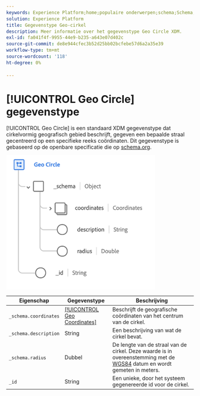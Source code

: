 ```yaml
---
keywords: Experience Platform;home;populaire onderwerpen;schema;Schema;XDM;velden;schema's;Schemas;geo;circle;datatype;data-type;data-type;
solution: Experience Platform
title: Gegevenstype Geo-cirkel
description: Meer informatie over het gegevenstype Geo Circle XDM.
exl-id: fa041f4f-9955-44e9-b235-a643e07d402c
source-git-commit: de8e944cfec3b52d25bb02bcfebe57d6a2a35e39
workflow-type: tm+mt
source-wordcount: '118'
ht-degree: 0%

---
```


# [!UICONTROL Geo Circle] gegevenstype

[!UICONTROL Geo Circle] is een standaard XDM gegevenstype dat cirkelvormig geografisch gebied beschrijft, gegeven een bepaalde straal gecentreerd op een specifieke reeks coördinaten. Dit gegevenstype is gebaseerd op de openbare specificatie die op [schema.org](https://schema.org/GeoCircle).

<img src="../images/data-types/geo-circle.png" width="400" /><br />

| Eigenschap | Gegevenstype | Beschrijving |
| --- | --- | --- |
| `_schema.coordinates` | [[!UICONTROL Geo Coordinates]](./geo-coordinates.md) | Beschrijft de geografische coördinaten van het centrum van de cirkel. |
| `_schema.description` | String | Een beschrijving van wat de cirkel bevat. |
| `_schema.radius` | Dubbel | De lengte van de straal van de cirkel. Deze waarde is in overeenstemming met de [WGS84](https://gisgeography.com/wgs84-world-geodetic-system/) datum en wordt gemeten in meters. |
| `_id` | String | Een unieke, door het systeem gegenereerde id voor de cirkel. |
